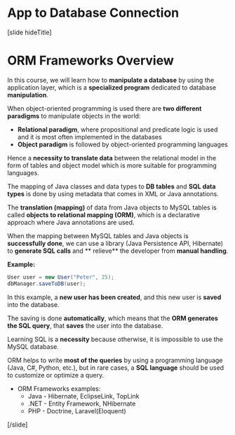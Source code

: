 # App to Database Connection

[slide hideTitle]
# ORM Frameworks Overview

In this course, we will learn how to **manipulate a database** by using the application layer, which is a **specialized program** dedicated to database **manipulation**.

When object-oriented programming is used there are **two different paradigms** to manipulate objects in the world:

- **Relational paradigm**, where propositional and predicate logic is used and it is most often implemented in the databases
- **Object paradigm** is followed by object-oriented programming languages

Hence a **necessity to translate data** between the relational model in the form of tables and object model which is more suitable for programming languages.

The mapping of Java classes and data types to **DB tables** and **SQL data types** is done by using metadata that comes in XML or Java annotations.

The **translation (mapping)** of data from Java objects to MySQL tables is called **objects to relational mapping (ORM)**, which is a declarative approach where Java annotations are used.

When the mapping between MySQL tables and Java objects is **successfully done**, we can use a library (Java Persistence API, Hibernate) to **generate SQL calls** and ** relieve** the developer from **manual handling**.

**Example:**

```Java
User user = new User("Peter", 25);
dbManager.saveToDB(user);
```

In this example, a **new user has been created**, and this new user is **saved** into the database. 

The saving is done **automatically**, which means that the **ORM generates the SQL query**, that **saves** the user into the database. 


Learning SQL is a **necessity** because otherwise, it is impossible to use the MySQL database.

ORM helps to write **most of the queries** by using a programming language (Java, C#, Python, etc.), but in rare cases, a **SQL language** should be used to customize or optimize a query.

- ORM Frameworks examples:
  - Java - Hibernate, EclipseLink, TopLink
  - .NET - Entity Framework, NHibernate
  - PHP - Doctrine, Laravel(Eloquent)

[/slide]